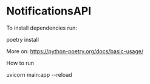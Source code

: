 # NotificationsAPI

To install dependencies run:

poetry install

More on: https://python-poetry.org/docs/basic-usage/


How to run

uvicorn main:app --reload



